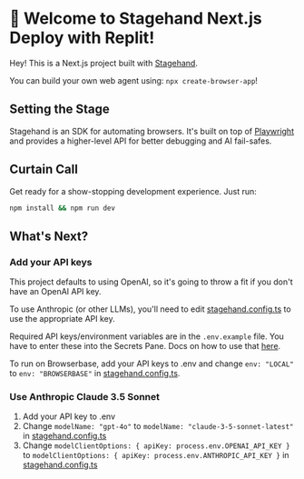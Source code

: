 # 🤘 Welcome to Stagehand Next.js Deploy with Replit!

Hey! This is a Next.js project built with [Stagehand](https://github.com/browserbase/stagehand).

You can build your own web agent using: `npx create-browser-app`!

## Setting the Stage

Stagehand is an SDK for automating browsers. It's built on top of [Playwright](https://playwright.dev/) and provides a higher-level API for better debugging and AI fail-safes.

## Curtain Call

Get ready for a show-stopping development experience. Just run:

```bash
npm install && npm run dev
```

## What's Next?

### Add your API keys

This project defaults to using OpenAI, so it's going to throw a fit if you don't have an OpenAI API key.

To use Anthropic (or other LLMs), you'll need to edit [stagehand.config.ts](stagehand.config.ts) to use the appropriate API key.

Required API keys/environment variables are in the `.env.example` file. 
You have to enter these into the Secrets Pane. Docs on how to use that [here](https://docs.replit.com/replit-workspace/workspace-features/secrets).

To run on Browserbase, add your API keys to .env and change `env: "LOCAL"` to `env: "BROWSERBASE"` in [stagehand.config.ts](stagehand.config.ts).

### Use Anthropic Claude 3.5 Sonnet

1. Add your API key to .env
2. Change `modelName: "gpt-4o"` to `modelName: "claude-3-5-sonnet-latest"` in [stagehand.config.ts](stagehand.config.ts)
3. Change `modelClientOptions: { apiKey: process.env.OPENAI_API_KEY }` to `modelClientOptions: { apiKey: process.env.ANTHROPIC_API_KEY }` in [stagehand.config.ts](stagehand.config.ts)

